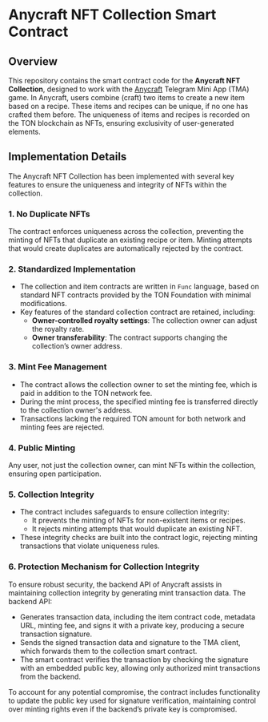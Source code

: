 # Anycraft NFT Collection Smart Contract

## Overview

This repository contains the smart contract code for the **Anycraft NFT Collection**, designed to work with the [Anycraft](https://t.me/anycraftbot) Telegram Mini App (TMA) game. In Anycraft, users combine (craft) two items to create a new item based on a recipe. These items and recipes can be unique, if no one has crafted them before. The uniqueness of items and recipes is recorded on the TON blockchain as NFTs, ensuring exclusivity of user-generated elements.

## Implementation Details

The Anycraft NFT Collection has been implemented with several key features to ensure the uniqueness and integrity of NFTs within the collection.

### 1. No Duplicate NFTs

The contract enforces uniqueness across the collection, preventing the minting of NFTs that duplicate an existing recipe or item. Minting attempts that would create duplicates are automatically rejected by the contract.

### 2. Standardized Implementation

- The collection and item contracts are written in `Func` language, based on standard NFT contracts provided by the TON Foundation with minimal modifications.
- Key features of the standard collection contract are retained, including:
    - **Owner-controlled royalty settings**: The collection owner can adjust the royalty rate.
    - **Owner transferability**: The contract supports changing the collection’s owner address.

### 3. Mint Fee Management

- The contract allows the collection owner to set the minting fee, which is paid in addition to the TON network fee.
- During the mint process, the specified minting fee is transferred directly to the collection owner's address.
- Transactions lacking the required TON amount for both network and minting fees are rejected.

### 4. Public Minting

Any user, not just the collection owner, can mint NFTs within the collection, ensuring open participation.

### 5. Collection Integrity

- The contract includes safeguards to ensure collection integrity:
    - It prevents the minting of NFTs for non-existent items or recipes.
    - It rejects minting attempts that would duplicate an existing NFT.
- These integrity checks are built into the contract logic, rejecting minting transactions that violate uniqueness rules.

### 6. Protection Mechanism for Collection Integrity

To ensure robust security, the backend API of Anycraft assists in maintaining collection integrity by generating mint transaction data. The backend API:
- Generates transaction data, including the item contract code, metadata URL, minting fee, and signs it with a private key, producing a secure transaction signature.
- Sends the signed transaction data and signature to the TMA client, which forwards them to the collection smart contract.
- The smart contract verifies the transaction by checking the signature with an embedded public key, allowing only authorized mint transactions from the backend.

To account for any potential compromise, the contract includes functionality to update the public key used for signature verification, maintaining control over minting rights even if the backend’s private key is compromised.